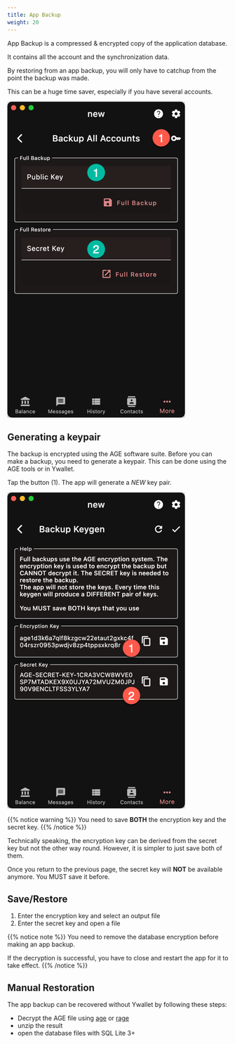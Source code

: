 ```yaml
---
title: App Backup
weight: 20
---
```


App Backup is a compressed & encrypted copy of 
the application database.

It contains all the account and the synchronization
data.

By restoring from an app backup, you will only
have to catchup from the point the backup was made.

This can be a huge time saver, especially if you have
several accounts.

![App Backup](2024-03-10_17-17-11.png)

## Generating a keypair

The backup is encrypted using the AGE software suite.
Before you can make a backup, you need to generate
a keypair. This can be done using the AGE tools
or in Ywallet.

Tap the button (1). The app will generate a *NEW*
key pair.

![Key Pair](2024-03-10_17-19-21.png)

{{% notice warning %}}
You need to save **BOTH** the encryption key
and the secret key.
{{% /notice %}}

Technically speaking, the encryption key can be derived from the 
secret key but not the other way round. However, it is simpler
to just save both of them.

Once you return to the previous page, the secret key
will **NOT** be available anymore. You MUST save it
before.

## Save/Restore

1. Enter the encryption key and select an output file
1. Enter the secret key and open a file

{{% notice note %}}
You need to remove the database encryption before making
an app backup.

If the decryption is successful, you have to close
and restart the app for it to take effect.
{{% /notice %}}

## Manual Restoration

The app backup can be recovered without Ywallet by 
following these steps:
- Decrypt the AGE file using 
[age](https://github.com/FiloSottile/age)
or [rage](https://github.com/str4d/rage)
- unzip the result
- open the database files with SQL Lite 3+
